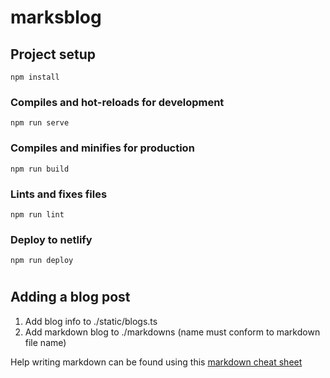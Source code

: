 # marksblog

## Project setup
```
npm install
```

### Compiles and hot-reloads for development
```
npm run serve
```

### Compiles and minifies for production
```
npm run build
```

### Lints and fixes files
```
npm run lint
```
  

### Deploy to netlify
```
npm run deploy
```

#
## **Adding a blog post**

1. Add blog info to ./static/blogs.ts
2. Add markdown blog to ./markdowns (name must conform to markdown file name)

Help writing markdown can be found using this [markdown cheat sheet](https://github.com/adam-p/markdown-here/wiki/Markdown-Cheatsheet)